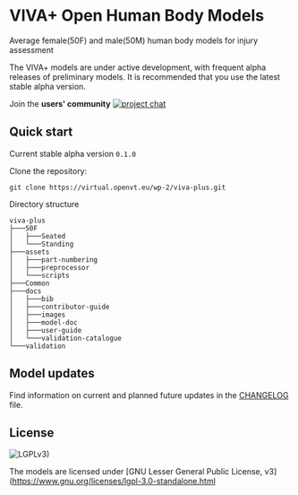 # VIVA+ Open Human Body Models

Average female(50F) and male(50M) human body models for injury assessment

The VIVA+ models are under active development, with frequent alpha releases of preliminary models. It is recommended that you use the latest stable alpha version.

Join the **users' community** [![project chat](https://img.shields.io/badge/zulip-join_chat-brightgreen.svg)](https://vivaplus.zulipchat.com)

## Quick start

Current stable alpha version `0.1.0`

Clone the repository:

```
git clone https://virtual.openvt.eu/wp-2/viva-plus.git
```

Directory structure

```
viva-plus
├───50F
│   ├───Seated
│   └───Standing
├───assets
│   ├───part-numbering
│   ├───preprocessor
│   └───scripts
├───Common
├───docs
│   ├───bib
│   ├───contributor-guide
│   ├───images
│   ├───model-doc
│   ├───user-guide
│   └───validation-catalogue
└───validation
```

## Model updates

Find information on current and planned future updates in the [CHANGELOG](CHANGELOG.md) file.

## License

![LGPLv3)](images/lgplv3.png)

The models are licensed under [GNU Lesser General Public License, v3](https://www.gnu.org/licenses/lgpl-3.0-standalone.html
